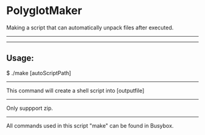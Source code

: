 # PolyglotMaker
Making a script that can automatically unpack files after executed.

---
---


## Usage:
$ ./make <unzipForARM> <unzipForX86> <ZipFile> <outputFile> [autoScriptPath]

---

This command will create a shell script into [outputfile]

---

Only suppport zip.

---

All commands used in this script "make" can be found in Busybox.
